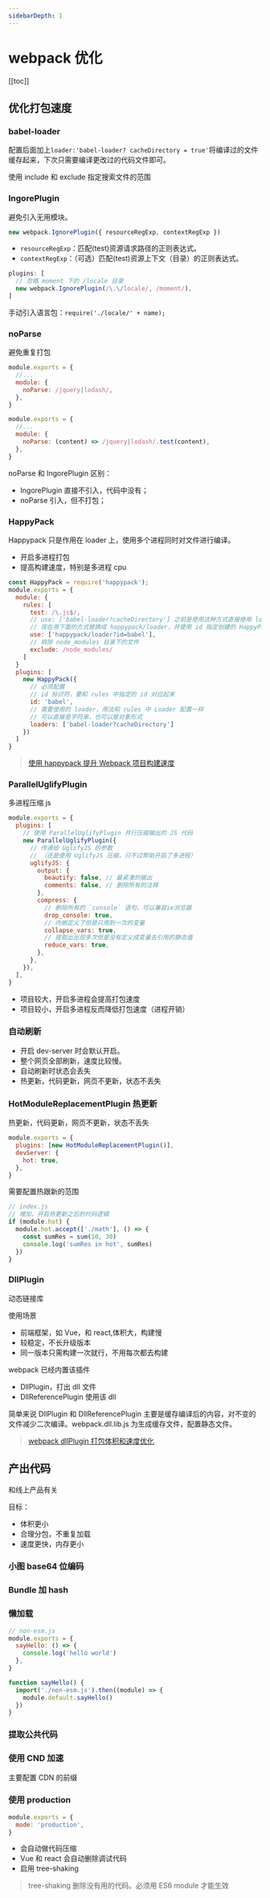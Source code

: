 ```yaml
---
sidebarDepth: 1
---
```


# webpack 优化

[[toc]]

## 优化打包速度

### babel-loader

配置后面加上`loader:'babel-loader? cacheDirectory = true'`将编译过的文件缓存起来，下次只需要编译更改过的代码文件即可。

使用 include 和 exclude 指定搜索文件的范围

### IngorePlugin

避免引入无用模块。

```js
new webpack.IgnorePlugin({ resourceRegExp, contextRegExp })
```

- `resourceRegExp`：匹配(test)资源请求路径的正则表达式。
- `contextRegExp`：（可选）匹配(test)资源上下文（目录）的正则表达式。

```js
plugins: [
  // 忽略 moment 下的 /locale 目录
  new webpack.IgnorePlugin(/\.\/locale/, /moment/),
]
```

手动引入语言包：`require('./locale/' + name);`

### noParse

避免重复打包

```js
module.exports = {
  //...
  module: {
    noParse: /jquery|lodash/,
  },
}

module.exports = {
  //...
  module: {
    noParse: (content) => /jquery|lodash/.test(content),
  },
}
```

noParse 和 IngorePlugin 区别：

- IngorePlugin 直接不引入，代码中没有；
- noParse 引入，但不打包；

### HappyPack

Happypack 只是作用在 loader 上，使用多个进程同时对文件进行编译。

- 开启多进程打包
- 提高构建速度，特别是多进程 cpu

```js
const HappyPack = require('happypack');
module.exports = {
  module: {
    rules: [
      test: /\.js$/,
      // use: ['babel-loader?cacheDirectory'] 之前是使用这种方式直接使用 loader
      // 现在用下面的方式替换成 happypack/loader，并使用 id 指定创建的 HappyPack 插件
      use: ['happypack/loader?id=babel'],
      // 排除 node_modules 目录下的文件
      exclude: /node_modules/
    ]
  }
  plugins: [
    new HappyPack({
      // 必须配置
      // id 标识符，要和 rules 中指定的 id 对应起来
      id: 'babel',
      // 需要使用的 loader，用法和 rules 中 Loader 配置一样
      // 可以直接是字符串，也可以是对象形式
      loaders: ['babel-loader?cacheDirectory']
    })
  ]
}
```

> [使用 happypack 提升 Webpack 项目构建速度](https://juejin.im/post/5c6e0c3a518825621f2a6f45)

### ParallelUglifyPlugin

多进程压缩 js

```js
module.exports = {
  plugins: [
    // 使用 ParallelUglifyPlugin 并行压缩输出的 JS 代码
    new ParallelUglifyPlugin({
      // 传递给 UglifyJS 的参数
      // （还是使用 UglifyJS 压缩，只不过帮助开启了多进程）
      uglifyJS: {
        output: {
          beautify: false, // 最紧凑的输出
          comments: false, // 删除所有的注释
        },
        compress: {
          // 删除所有的 `console` 语句，可以兼容ie浏览器
          drop_console: true,
          // 内嵌定义了但是只用到一次的变量
          collapse_vars: true,
          // 提取出出现多次但是没有定义成变量去引用的静态值
          reduce_vars: true,
        },
      },
    }),
  ],
}
```

- 项目较大，开启多进程会提高打包速度
- 项目较小，开启多进程反而降低打包速度（进程开销）

### 自动刷新

- 开启 dev-server 时会默认开启。
- 整个网页全部刷新，速度比较慢。
- 自动刷新时状态会丢失
- 热更新，代码更新，网页不更新，状态不丢失

### HotModuleReplacementPlugin 热更新

热更新，代码更新，网页不更新，状态不丢失

```js
module.exports = {
  plugins: [new HotModuleReplacementPlugin()],
  devServer: {
    hot: true,
  },
}
```

需要配置热跟新的范围

```js
// index.js
// 增加，开启热更新之后的代码逻辑
if (module.hot) {
  module.hot.accept(['./math'], () => {
    const sumRes = sum(10, 30)
    console.log('sumRes in hot', sumRes)
  })
}
```

### DllPlugin

动态链接库

使用场景

- 前端框架，如 Vue，和 react,体积大，构建慢
- 较稳定，不长升级版本
- 同一版本只需构建一次就行，不用每次都去构建

webpack 已经内置该插件

- DllPlugin，打出 dll 文件
- DllReferencePlugin 使用该 dll

简单来说 DllPlugin 和 DllReferencePlugin 主要是缓存编译后的内容，对不变的文件减少二次编译。webpack.dll.lib.js 为生成缓存文件，配置静态文件。

> [webpack dllPlugin 打包体积和速度优化](https://zhuanlan.zhihu.com/p/39727247)

## 产出代码

和线上产品有关

目标：

- 体积更小
- 合理分包，不重复加载
- 速度更快，内存更小

### 小图 base64 位编码

### Bundle 加 hash

### 懒加载

```js
// non-esm.js
module.exports = {
  sayHello: () => {
    console.log('hello world')
  },
}

function sayHello() {
  import('./non-esm.js').then((module) => {
    module.default.sayHello()
  })
}
```

### 提取公共代码

<!-- ### IngorePlugin -->

### 使用 CND 加速

主要配置 CDN 的前缀

### 使用 production

```js
module.exports = {
  mode: 'production',
}
```

- 会自动做代码压缩
- Vue 和 react 会自动删除调试代码
- 启用 tree-shaking

> tree-shaking 删除没有用的代码。必须用 ES6 module 才能生效
